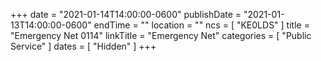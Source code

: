+++
date = "2021-01-14T14:00:00-0600"
publishDate = "2021-01-13T14:00:00-0600"
endTime = ""
location = ""
ncs = [ "KE0LDS" ]
title = "Emergency Net 0114"
linkTitle = "Emergency Net"
categories = [ "Public Service" ]
dates = [ "Hidden" ]
+++
